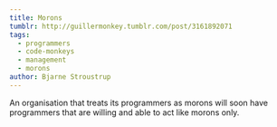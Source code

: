 ```yaml
---
title: Morons
tumblr: http://guillermonkey.tumblr.com/post/3161892071
tags:
  - programmers
  - code-monkeys
  - management
  - morons
author: Bjarne Stroustrup
---
```


An organisation that treats its programmers as morons will soon have programmers that are willing and able to act like morons only.
